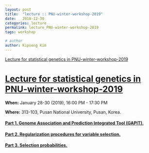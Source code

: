 ```yaml
---
layout: post
title:  "lecture :: PNU-winter-workshop-2019"
date:   2018-12-30
categories: lecture
permalink: lecture_PNU-winter-workshop-2019
tags: workshop

# author
author: Kipoong Kim
---
```



[Lecture for statistical genetics in PNU-winter-workshop-2019](https://statpng.github.io/PNU-winter-workshop-2019/)
<!-- more -->

[Lecture for statistical genetics in PNU-winter-workshop-2019](https://statpng.github.io/PNU-winter-workshop-2019/)
=========================


**When:** January 28-30 (2019), 16:00 PM - 17:30 PM

**Where:** 313-103, Pusan National University, Pusan, Korea.


#### [Part 1. Genome Association and Prediction Integrated Tool (GAPIT).](https://statpng.github.io/PNU-winter-workshop-2019/part1/)
#### [Part 2. Regularization procedures for variable selection.](https://statpng.github.io/PNU-winter-workshop-2019/part2/)
#### [Part 3. Selection probabilities.](https://statpng.github.io/PNU-winter-workshop-2019/part3/)
